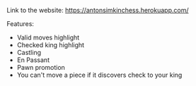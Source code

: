 Link to the website:
https://antonsimkinchess.herokuapp.com/

Features:

+ Valid moves highlight
+ Checked king highlight
+ Castling
+ En Passant
+ Pawn promotion
+ You can't move a piece if it discovers check to your king

